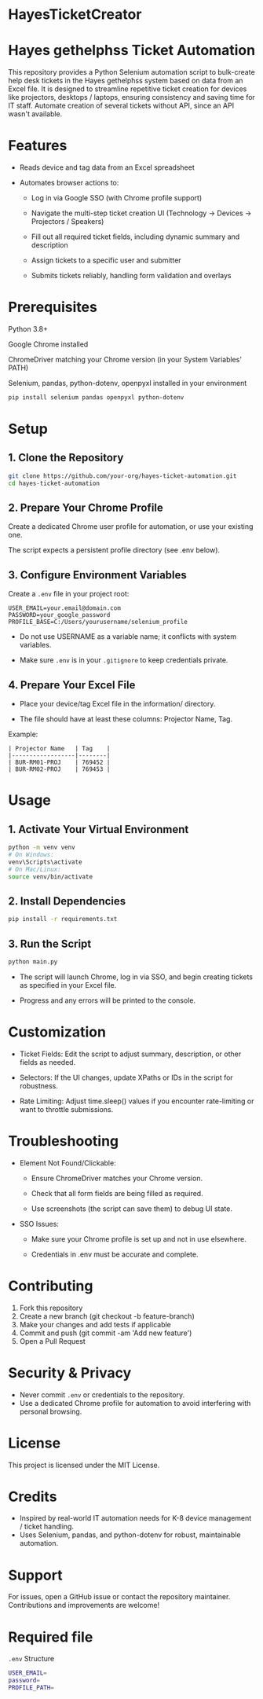 # HayesTicketCreator

# Hayes gethelphss Ticket Automation

This repository provides a Python Selenium automation script to bulk-create help desk tickets in the Hayes gethelphss system based on data from an Excel file. It is designed to streamline repetitive ticket creation for devices like projectors, desktops / laptops, ensuring consistency and saving time for IT staff. Automate creation of several tickets without API, since an API wasn't available.

# Features

- Reads device and tag data from an Excel spreadsheet

- Automates browser actions to:

  - Log in via Google SSO (with Chrome profile support)

  - Navigate the multi-step ticket creation UI (Technology → Devices → Projectors / Speakers)

  - Fill out all required ticket fields, including dynamic summary and description

  - Assign tickets to a specific user and submitter

  - Submits tickets reliably, handling form validation and overlays

# Prerequisites

Python 3.8+

Google Chrome installed

ChromeDriver matching your Chrome version (in your System Variables' PATH)

Selenium, pandas, python-dotenv, openpyxl installed in your environment

```bash
pip install selenium pandas openpyxl python-dotenv
```

# Setup

## 1. Clone the Repository

```bash
git clone https://github.com/your-org/hayes-ticket-automation.git
cd hayes-ticket-automation
```

## 2. Prepare Your Chrome Profile

Create a dedicated Chrome user profile for automation, or use your existing one.

The script expects a persistent profile directory (see .env below).

## 3. Configure Environment Variables

Create a `.env` file in your project root:

```plaintext
USER_EMAIL=your.email@domain.com
PASSWORD=your_google_password
PROFILE_BASE=C:/Users/yourusername/selenium_profile

```

- Do not use USERNAME as a variable name; it conflicts with system variables.

- Make sure `.env` is in your `.gitignore` to keep credentials private.

## 4. Prepare Your Excel File

- Place your device/tag Excel file in the information/ directory.

- The file should have at least these columns: Projector Name, Tag.

Example:

```text
| Projector Name   | Tag    |
|------------------|--------|
| BUR-RM01-PROJ    | 769452 |
| BUR-RM02-PROJ    | 769453 |

```

# Usage

## 1. Activate Your Virtual Environment

```bash
python -m venv venv
# On Windows:
venv\Scripts\activate
# On Mac/Linux:
source venv/bin/activate
```

## 2. Install Dependencies

```bash
pip install -r requirements.txt
```

## 3. Run the Script

```bash
python main.py
```

- The script will launch Chrome, log in via SSO, and begin creating tickets as specified in your Excel file.

- Progress and any errors will be printed to the console.

# Customization

- Ticket Fields:
  Edit the script to adjust summary, description, or other fields as needed.

- Selectors:
  If the UI changes, update XPaths or IDs in the script for robustness.

- Rate Limiting:
  Adjust time.sleep() values if you encounter rate-limiting or want to throttle submissions.

# Troubleshooting

- Element Not Found/Clickable:

  - Ensure ChromeDriver matches your Chrome version.

  - Check that all form fields are being filled as required.

  - Use screenshots (the script can save them) to debug UI state.

- SSO Issues:

  - Make sure your Chrome profile is set up and not in use elsewhere.

  - Credentials in .env must be accurate and complete.

# Contributing

1. Fork this repository
2. Create a new branch (git checkout -b feature-branch)
3. Make your changes and add tests if applicable
4. Commit and push (git commit -am 'Add new feature')
5. Open a Pull Request

# Security & Privacy

- Never commit `.env` or credentials to the repository.
- Use a dedicated Chrome profile for automation to avoid interfering with personal browsing.

# License

This project is licensed under the MIT License.

# Credits

- Inspired by real-world IT automation needs for K-8 device management / ticket handling.
- Uses Selenium, pandas, and python-dotenv for robust, maintainable automation.

# Support

For issues, open a GitHub issue or contact the repository maintainer. Contributions and improvements are welcome!

# Required file

`.env` Structure

```bash
USER_EMAIL=
password=
PROFILE_PATH=
```
